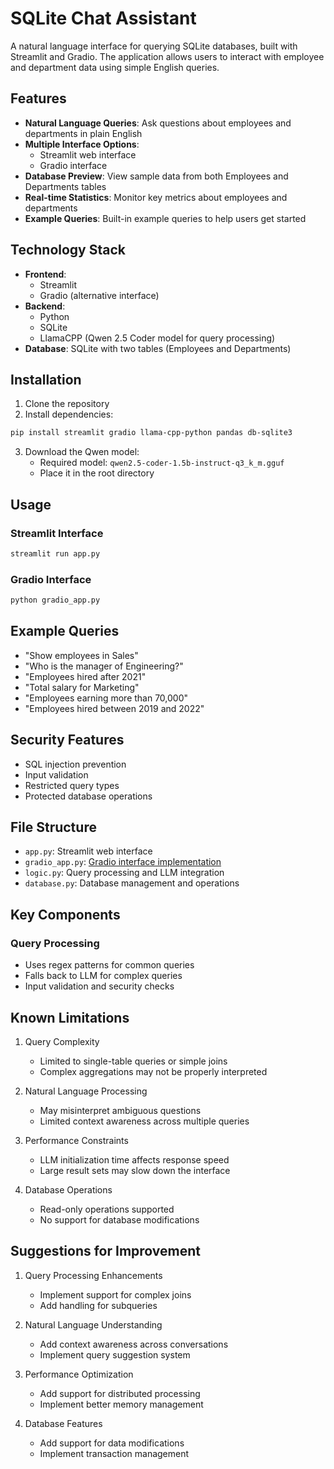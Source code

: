 # SQLite Chat Assistant

A natural language interface for querying SQLite databases, built with Streamlit and Gradio. The application allows users to interact with employee and department data using simple English queries.

## Features

- **Natural Language Queries**: Ask questions about employees and departments in plain English
- **Multiple Interface Options**: 
  - Streamlit web interface
  - Gradio interface
- **Database Preview**: View sample data from both Employees and Departments tables
- **Real-time Statistics**: Monitor key metrics about employees and departments
- **Example Queries**: Built-in example queries to help users get started

## Technology Stack

- **Frontend**: 
  - Streamlit
  - Gradio (alternative interface)
- **Backend**:
  - Python
  - SQLite
  - LlamaCPP (Qwen 2.5 Coder model for query processing)
- **Database**: SQLite with two tables (Employees and Departments)

## Installation

1. Clone the repository
2. Install dependencies:
```bash
pip install streamlit gradio llama-cpp-python pandas db-sqlite3
```
3. Download the Qwen model:
   - Required model: `qwen2.5-coder-1.5b-instruct-q3_k_m.gguf`
   - Place it in the root directory

## Usage

### Streamlit Interface
```bash
streamlit run app.py
```

### Gradio Interface
```bash
python gradio_app.py
```

## Example Queries

- "Show employees in Sales"
- "Who is the manager of Engineering?"
- "Employees hired after 2021"
- "Total salary for Marketing"
- "Employees earning more than 70,000"
- "Employees hired between 2019 and 2022"

## Security Features

- SQL injection prevention
- Input validation
- Restricted query types
- Protected database operations

## File Structure

- `app.py`: Streamlit web interface
- `gradio_app.py`: [Gradio interface implementation](https://huggingface.co/spaces/aryanoutlaw/sqlite-chatbot)
- `logic.py`: Query processing and LLM integration
- `database.py`: Database management and operations

## Key Components

### Query Processing
- Uses regex patterns for common queries
- Falls back to LLM for complex queries
- Input validation and security checks

## Known Limitations

1. Query Complexity
   - Limited to single-table queries or simple joins
   - Complex aggregations may not be properly interpreted

2. Natural Language Processing
   - May misinterpret ambiguous questions
   - Limited context awareness across multiple queries

3. Performance Constraints
   - LLM initialization time affects response speed
   - Large result sets may slow down the interface

4. Database Operations
   - Read-only operations supported
   - No support for database modifications

## Suggestions for Improvement

1. Query Processing Enhancements
   - Implement support for complex joins
   - Add handling for subqueries

2. Natural Language Understanding
   - Add context awareness across conversations
   - Implement query suggestion system

3. Performance Optimization
   - Add support for distributed processing
   - Implement better memory management

4. Database Features
   - Add support for data modifications
   - Implement transaction management
